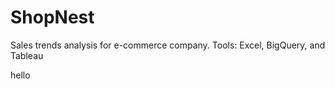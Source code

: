 # ShopNest
Sales trends analysis for e-commerce company. Tools: Excel, BigQuery, and Tableau

hello
